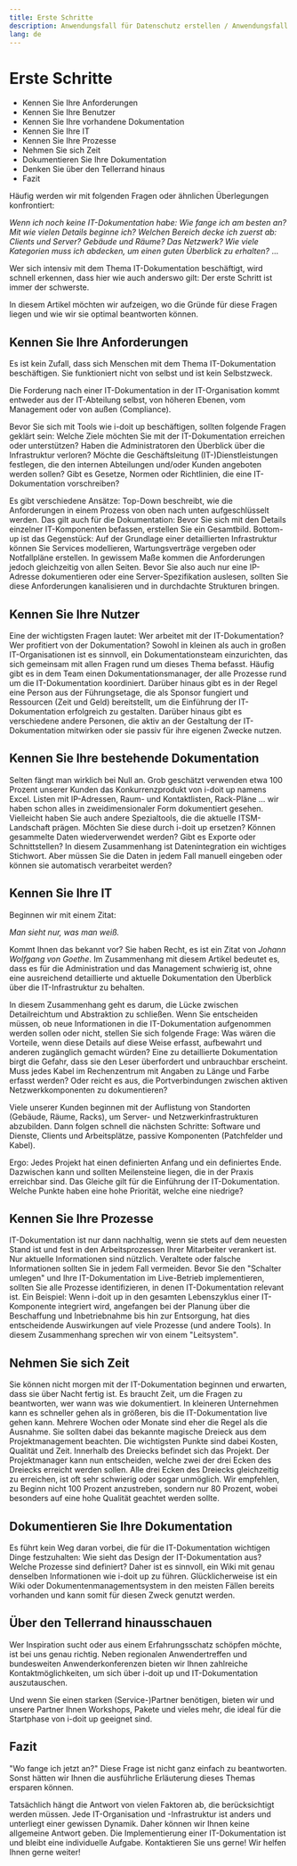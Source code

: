 ```yaml
---
title: Erste Schritte
description: Anwendungsfall für Datenschutz erstellen / Anwendungsfall für die Datenschutz-Grundverordnung
lang: de
---
```


# Erste Schritte

- Kennen Sie Ihre Anforderungen
- Kennen Sie Ihre Benutzer
- Kennen Sie Ihre vorhandene Dokumentation
- Kennen Sie Ihre IT
- Kennen Sie Ihre Prozesse
- Nehmen Sie sich Zeit
- Dokumentieren Sie Ihre Dokumentation
- Denken Sie über den Tellerrand hinaus
- Fazit

Häufig werden wir mit folgenden Fragen oder ähnlichen Überlegungen konfrontiert:

_Wenn ich noch keine IT-Dokumentation habe: Wie fange ich am besten an?_
_Mit wie vielen Details beginne ich?_
_Welchen Bereich decke ich zuerst ab: Clients und Server? Gebäude und Räume? Das Netzwerk?_
_Wie viele Kategorien muss ich abdecken, um einen guten Überblick zu erhalten?_
...

Wer sich intensiv mit dem Thema IT-Dokumentation beschäftigt, wird schnell erkennen, dass hier wie auch anderswo gilt: Der erste Schritt ist immer der schwerste.

In diesem Artikel möchten wir aufzeigen, wo die Gründe für diese Fragen liegen und wie wir sie optimal beantworten können.

## Kennen Sie Ihre Anforderungen

Es ist kein Zufall, dass sich Menschen mit dem Thema IT-Dokumentation beschäftigen. Sie funktioniert nicht von selbst und ist kein Selbstzweck.

Die Forderung nach einer IT-Dokumentation in der IT-Organisation kommt entweder aus der IT-Abteilung selbst, von höheren Ebenen, vom Management oder von außen (Compliance).

Bevor Sie sich mit Tools wie i-doit up beschäftigen, sollten folgende Fragen geklärt sein: Welche Ziele möchten Sie mit der IT-Dokumentation erreichen oder unterstützen? Haben die Administratoren den Überblick über die Infrastruktur verloren? Möchte die Geschäftsleitung (IT-)Dienstleistungen festlegen, die den internen Abteilungen und/oder Kunden angeboten werden sollen? Gibt es Gesetze, Normen oder Richtlinien, die eine IT-Dokumentation vorschreiben?

Es gibt verschiedene Ansätze: Top-Down beschreibt, wie die Anforderungen in einem Prozess von oben nach unten aufgeschlüsselt werden. Das gilt auch für die Dokumentation: Bevor Sie sich mit den Details einzelner IT-Komponenten befassen, erstellen Sie ein Gesamtbild. Bottom-up ist das Gegenstück: Auf der Grundlage einer detaillierten Infrastruktur können Sie Services modellieren, Wartungsverträge vergeben oder Notfallpläne erstellen. In gewissem Maße kommen die Anforderungen jedoch gleichzeitig von allen Seiten. Bevor Sie also auch nur eine IP-Adresse dokumentieren oder eine Server-Spezifikation auslesen, sollten Sie diese Anforderungen kanalisieren und in durchdachte Strukturen bringen.

## Kennen Sie Ihre Nutzer

Eine der wichtigsten Fragen lautet: Wer arbeitet mit der IT-Dokumentation? Wer profitiert von der Dokumentation? Sowohl in kleinen als auch in großen IT-Organisationen ist es sinnvoll, ein Dokumentationsteam einzurichten, das sich gemeinsam mit allen Fragen rund um dieses Thema befasst. Häufig gibt es in dem Team einen Dokumentationsmanager, der alle Prozesse rund um die IT-Dokumentation koordiniert. Darüber hinaus gibt es in der Regel eine Person aus der Führungsetage, die als Sponsor fungiert und Ressourcen (Zeit und Geld) bereitstellt, um die Einführung der IT-Dokumentation erfolgreich zu gestalten. Darüber hinaus gibt es verschiedene andere Personen, die aktiv an der Gestaltung der IT-Dokumentation mitwirken oder sie passiv für ihre eigenen Zwecke nutzen.

## Kennen Sie Ihre bestehende Dokumentation

Selten fängt man wirklich bei Null an. Grob geschätzt verwenden etwa 100 Prozent unserer Kunden das Konkurrenzprodukt von i-doit up namens Excel. Listen mit IP-Adressen, Raum- und Kontaktlisten, Rack-Pläne ... wir haben schon alles in zweidimensionaler Form dokumentiert gesehen. Vielleicht haben Sie auch andere Spezialtools, die die aktuelle ITSM-Landschaft prägen. Möchten Sie diese durch i-doit up ersetzen? Können gesammelte Daten wiederverwendet werden? Gibt es Exporte oder Schnittstellen? In diesem Zusammenhang ist Datenintegration ein wichtiges Stichwort.
Aber müssen Sie die Daten in jedem Fall manuell eingeben oder können sie automatisch verarbeitet werden?

## Kennen Sie Ihre IT

Beginnen wir mit einem Zitat:

_Man sieht nur, was man weiß._

Kommt Ihnen das bekannt vor? Sie haben Recht, es ist ein Zitat von _Johann Wolfgang von Goethe_. Im Zusammenhang mit diesem Artikel bedeutet es, dass es für die Administration und das Management schwierig ist, ohne eine ausreichend detaillierte und aktuelle Dokumentation den Überblick über die IT-Infrastruktur zu behalten.

In diesem Zusammenhang geht es darum, die Lücke zwischen Detailreichtum und Abstraktion zu schließen. Wenn Sie entscheiden müssen, ob neue Informationen in die IT-Dokumentation aufgenommen werden sollen oder nicht, stellen Sie sich folgende Frage: Was wären die Vorteile, wenn diese Details auf diese Weise erfasst, aufbewahrt und anderen zugänglich gemacht würden? Eine zu detaillierte Dokumentation birgt die Gefahr, dass sie den Leser überfordert und unbrauchbar erscheint. Muss jedes Kabel im Rechenzentrum mit Angaben zu Länge und Farbe erfasst werden? Oder reicht es aus, die Portverbindungen zwischen aktiven Netzwerkkomponenten zu dokumentieren?

Viele unserer Kunden beginnen mit der Auflistung von Standorten (Gebäude, Räume, Racks), um Server- und Netzwerkinfrastrukturen abzubilden. Dann folgen schnell die nächsten Schritte: Software und Dienste, Clients und Arbeitsplätze, passive Komponenten (Patchfelder und Kabel).

Ergo: Jedes Projekt hat einen definierten Anfang und ein definiertes Ende. Dazwischen kann und sollten Meilensteine liegen, die in der Praxis erreichbar sind. Das Gleiche gilt für die Einführung der IT-Dokumentation. Welche Punkte haben eine hohe Priorität, welche eine niedrige?

## Kennen Sie Ihre Prozesse

IT-Dokumentation ist nur dann nachhaltig, wenn sie stets auf dem neuesten Stand ist und fest in den Arbeitsprozessen Ihrer Mitarbeiter verankert ist. Nur aktuelle Informationen sind nützlich. Veraltete oder falsche Informationen sollten Sie in jedem Fall vermeiden. Bevor Sie den "Schalter umlegen" und Ihre IT-Dokumentation im Live-Betrieb implementieren, sollten Sie alle Prozesse identifizieren, in denen IT-Dokumentation relevant ist. Ein Beispiel: Wenn i-doit up in den gesamten Lebenszyklus einer IT-Komponente integriert wird, angefangen bei der Planung über die Beschaffung und Inbetriebnahme bis hin zur Entsorgung, hat dies entscheidende Auswirkungen auf viele Prozesse (und andere Tools). In diesem Zusammenhang sprechen wir von einem "Leitsystem".

## Nehmen Sie sich Zeit

Sie können nicht morgen mit der IT-Dokumentation beginnen und erwarten, dass sie über Nacht fertig ist. Es braucht Zeit, um die Fragen zu beantworten, wer wann was wie dokumentiert. In kleineren Unternehmen kann es schneller gehen als in größeren, bis die IT-Dokumentation live gehen kann. Mehrere Wochen oder Monate sind eher die Regel als die Ausnahme. Sie sollten dabei das bekannte magische Dreieck aus dem Projektmanagement beachten. Die wichtigsten Punkte sind dabei Kosten, Qualität und Zeit. Innerhalb des Dreiecks befindet sich das Projekt. Der Projektmanager kann nun entscheiden, welche zwei der drei Ecken des Dreiecks erreicht werden sollen. Alle drei Ecken des Dreiecks gleichzeitig zu erreichen, ist oft sehr schwierig oder sogar unmöglich. Wir empfehlen, zu Beginn nicht 100 Prozent anzustreben, sondern nur 80 Prozent, wobei besonders auf eine hohe Qualität geachtet werden sollte.

## Dokumentieren Sie Ihre Dokumentation

Es führt kein Weg daran vorbei, die für die IT-Dokumentation wichtigen Dinge festzuhalten: Wie sieht das Design der IT-Dokumentation aus? Welche Prozesse sind definiert? Daher ist es sinnvoll, ein Wiki mit genau denselben Informationen wie i-doit up zu führen. Glücklicherweise ist ein Wiki oder Dokumentenmanagementsystem in den meisten Fällen bereits vorhanden und kann somit für diesen Zweck genutzt werden.

## Über den Tellerrand hinausschauen

Wer Inspiration sucht oder aus einem Erfahrungsschatz schöpfen möchte, ist bei uns genau richtig. Neben regionalen Anwendertreffen und bundesweiten Anwenderkonferenzen bieten wir Ihnen zahlreiche Kontaktmöglichkeiten, um sich über i-doit up und IT-Dokumentation auszutauschen.

Und wenn Sie einen starken (Service-)Partner benötigen, bieten wir und unsere Partner Ihnen Workshops, Pakete und vieles mehr, die ideal für die Startphase von i-doit up geeignet sind.

## Fazit

"Wo fange ich jetzt an?" Diese Frage ist nicht ganz einfach zu beantworten. Sonst hätten wir Ihnen die ausführliche Erläuterung dieses Themas ersparen können.

Tatsächlich hängt die Antwort von vielen Faktoren ab, die berücksichtigt werden müssen. Jede IT-Organisation und -Infrastruktur ist anders und unterliegt einer gewissen Dynamik. Daher können wir Ihnen keine allgemeine Antwort geben. Die Implementierung einer IT-Dokumentation ist und bleibt eine individuelle Aufgabe. Kontaktieren Sie uns gerne! Wir helfen Ihnen gerne weiter!
